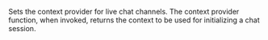 Sets the context provider for live chat channels. The context provider function, when invoked, returns the context to be used for initializing a chat session.